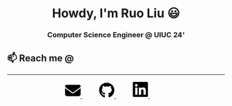 <h1 align="center"> Howdy, I'm Ruo Liu 😃 </h1>

<h3 align="center"> Computer Science Engineer @ UIUC 24'</h3>
<h2>📫 Reach me @</h2>
<hr>
<div align="center">
    <a href="mailto:ruoliu2@illinois.edu" target="_blank">
        <picture>
            <source media="(prefers-color-scheme: dark)" srcset="icons/envelope-dark.svg" style="width:7%;">
            <source media="(prefers-color-scheme: light)" srcset="icons/envelope-solid.svg" style="width:7%;">
            <img alt="" src="icons/envelope-solid.svg" style="width:7%;"> 
        </picture>
    </a>
    <img width="7%" />
    <a href="https://github.com/ruoliu2" target="_blank">
        <picture>
            <source media="(prefers-color-scheme: dark)" srcset="icons/github-dark.svg" style="width:7%;">
            <source media="(prefers-color-scheme: light)" srcset="icons/github.svg" style="width:7%;">
            <img alt="" src="icons/github.svg" style="width:7%;">
        </picture>
    </a>
    <img width="7%" />
    <a href="https://www.linkedin.com/in/ruo-liu/" target="_blank">
        <picture>
            <source media="(prefers-color-scheme: dark)" srcset="icons/linkedin-dark.svg" style="width:7%;">
            <source media="(prefers-color-scheme: light)" srcset="icons/linkedin.svg" style="width:7%;">
            <img alt="" src="icons/linkedin.svg" style="width:7%;">
        </picture>
    </a>
    <img width="7%" />
    <a href="https://ruoliu.netlify.app" target="_blank">
        <picture>
            <source media="(prefers-color-scheme: dark)" srcset="icons/page-dark.svg" style="width:7%;">
            <source media="(prefers-color-scheme: light)" srcset="icons/page-solid.svg" style="width:7%;">
            <img alt="" src="icons/page-solid.svg" style="width:7%;">
        </picture>
    </a>
</div>
